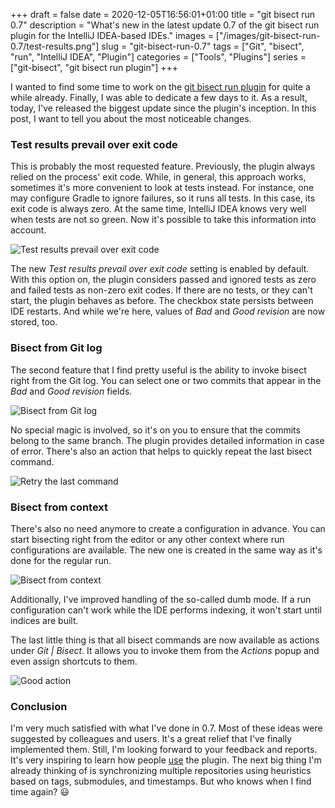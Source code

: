 +++ 
draft = false
date = 2020-12-05T16:56:01+01:00
title = "git bisect run 0.7"
description = "What's new in the latest update 0.7 of the git bisect run plugin for the IntelliJ IDEA-based IDEs."
images = ["/images/git-bisect-run-0.7/test-results.png"]
slug = "git-bisect-run-0.7"
tags = ["Git", "bisect", "run", "IntelliJ IDEA", "Plugin"]
categories = ["Tools", "Plugins"]
series = ["git-bisect", "git bisect run plugin"]
+++

I wanted to find some time to work on the [git bisect run plugin](https://plugins.jetbrains.com/plugin/10874-git-bisect-run) for quite a while already. Finally, I was able to dedicate a few days to it. As a result, today, I've released the biggest update since the plugin's inception. In this post, I want to tell you about the most noticeable changes.

### Test results prevail over exit code

This is probably the most requested feature. Previously, the plugin always relied on the process' exit code. While, in general, this approach works, sometimes it's more convenient to look at tests instead. For instance, one may configure Gradle to ignore failures, so it runs all tests. In this case, its exit code is always zero. At the same time, IntelliJ IDEA knows very well when tests are not so green. Now it's possible to take this information into account.

![Test results prevail over exit code](/images/git-bisect-run-0.7/test-results.png)

The new _Test results prevail over exit code_ setting is enabled by default. With this option on, the plugin considers passed and ignored tests as zero and failed tests as non-zero exit codes. If there are no tests, or they can't start, the plugin behaves as before. The checkbox state persists between IDE restarts. And while we're here, values of _Bad_ and _Good revision_ are now stored, too.

### Bisect from Git log

The second feature that I find pretty useful is the ability to invoke bisect right from the Git log. You can select one or two commits that appear in the _Bad_ and _Good revision_ fields.

![Bisect from Git log](/images/git-bisect-run-0.7/bisect-from-git-log.png)

No special magic is involved, so it's on you to ensure that the commits belong to the same branch. The plugin provides detailed information in case of error. There's also an action that helps to quickly repeat the last bisect command.

![Retry the last command](/images/git-bisect-run-0.7/retry-last-command.png)

### Bisect from context

There's also no need anymore to create a configuration in advance. You can start bisecting right from the editor or any other context where run configurations are available. The new one is created in the same way as it's done for the regular run.

![Bisect from context](/images/git-bisect-run-0.7/bisect-from-context.png)

Additionally, I've improved handling of the so-called dumb mode. If a run configuration can't work while the IDE performs indexing, it won't start until indices are built.

The last little thing is that all bisect commands are now available as actions under _Git | Bisect_. It allows you to invoke them from the _Actions_ popup and even assign shortcuts to them.

![Good action](/images/git-bisect-run-0.7/good-action.png)

### Conclusion

I'm very much satisfied with what I've done in 0.7. Most of these ideas were suggested by colleagues and users. It's a great relief that I've finally implemented them. Still, I'm looking forward to your feedback and reports. It's very inspiring to learn how people [use](https://twitter.com/patrickclery/status/1324813074130522113) the plugin. The next big thing I'm already thinking of is synchronizing multiple repositories using heuristics based on tags, submodules, and timestamps. But who knows when I find time again? 😃
